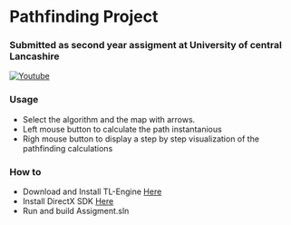 # Pathfinding Project
### Submitted as second year assigment at University of central Lancashire

[![Youtube](https://img.youtube.com/vi/i02Hvj537XI/0.jpg)](https://www.youtube.com/watch?v=i02Hvj537XI)

### Usage
- Select the algorithm and the map with arrows.
- Left mouse button to calculate the path instantanious
- Righ mouse button to display a step by step visualization of the pathfinding calculations

### How to
- Download and Install TL-Engine [Here](https://www.mantasbuzelis.dev/resources/tl_engine/downloads.html)
- Install DirectX SDK [Here](https://www.microsoft.com/en-us/download/details.aspx?id=6812)
- Run and build Assigment.sln
